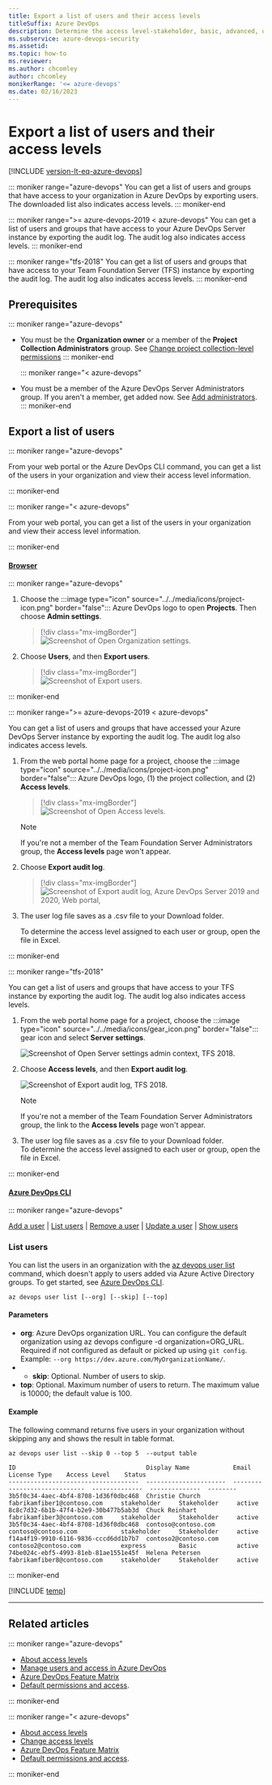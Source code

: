 ```yaml
---
title: Export a list of users and their access levels
titleSuffix: Azure DevOps
description: Determine the access level-stakeholder, basic, advanced, or VS Enterprise-granted to user accounts  
ms.subservice: azure-devops-security
ms.assetid: 
ms.topic: how-to
ms.reviewer:  
ms.author: chcomley
author: chcomley
monikerRange: '<= azure-devops'
ms.date: 02/16/2023
---
```


# Export a list of users and their access levels

[!INCLUDE [version-lt-eq-azure-devops](../../includes/version-lt-eq-azure-devops.md)]

<a id="export-audit-log" >  </a>

::: moniker range="azure-devops"
You can get a list of users and groups that have access to your organization in Azure DevOps by exporting users. The downloaded list also indicates access levels.
::: moniker-end

::: moniker range=">= azure-devops-2019 < azure-devops"
You can get a list of users and groups that have access to your Azure DevOps Server instance by exporting the audit log. The audit log also indicates access levels.
::: moniker-end

::: moniker range="tfs-2018"
You can get a list of users and groups that have access to your Team Foundation Server (TFS) instance by exporting the audit log. The audit log also indicates access levels.
::: moniker-end

## Prerequisites

::: moniker range="azure-devops"

* You must be the **Organization owner** or a member of the **Project Collection Administrators** group. See [Change project collection-level permissions](change-organization-collection-level-permissions.md)
  ::: moniker-end

  ::: moniker range="< azure-devops"
* You must be a member of the Azure DevOps Server Administrators group. If you aren't a member, get added now. See [Add administrators](/azure/devops/server/admin/add-administrator).
  ::: moniker-end

## Export a list of users

::: moniker range="azure-devops"

From your web portal or the Azure DevOps CLI command, you can get a list of the users in your organization and view their access level information.

::: moniker-end

::: moniker range="< azure-devops"

From your web portal, you can get a list of the users in your organization and view their access level information.

::: moniker-end

#### [Browser](#tab/browser)

::: moniker range="azure-devops"

1. Choose the :::image type="icon" source="../../media/icons/project-icon.png" border="false"::: Azure DevOps logo to open **Projects**. Then choose **Admin settings**. 

	> [!div class="mx-imgBorder"]  
	> ![Screenshot of Open Organization settings.](../../media/settings/open-admin-settings-vert.png)  

2. Choose **Users**, and then **Export users**.

	> [!div class="mx-imgBorder"]  
	> ![Screenshot of Export users.](media/export-users-audit/export-new-nav.png) 

::: moniker-end

::: moniker range=">= azure-devops-2019 < azure-devops"

You can get a list of users and groups that have accessed your Azure DevOps Server instance by exporting the audit log. The audit log also indicates access levels.  

1. From the web portal home page for a project, choose the :::image type="icon" source="../../media/icons/project-icon.png" border="false"::: Azure DevOps logo, (1) the project collection, and (2) **Access levels**. 

	> [!div class="mx-imgBorder"]  
	> ![Screenshot of Open Access levels.](media/export-users-audit/open-access-levels-2019.png) 

	> [!NOTE]   
	> If you're not a member of the Team Foundation Server Administrators group, the **Access levels** page won't appear. 
	
2. Choose **Export audit log**. 

	> [!div class="mx-imgBorder"]  
	> ![Screenshot of Export audit log, Azure DevOps Server 2019 and 2020, Web portal, ](media/export-users-audit/export-audit-log-2019.png)  

3. The user log file saves as a .csv file to your Download folder.  

	To determine the access level assigned to each user or group, open the file in Excel.

::: moniker-end

::: moniker range="tfs-2018"

You can get a list of users and groups that have access to your TFS instance by exporting the audit log. The audit log also indicates access levels.  

1. From the web portal home page for a project, choose the :::image type="icon" source="../../media/icons/gear_icon.png" border="false"::: gear icon and select **Server settings**. 

	<img src="media/access-levels-2017-open-admin-context.png" alt="Screenshot of Open Server settings admin context, TFS 2018." />  

2. Choose **Access levels**, and then **Export audit log**. 

	<img src="media/export-users-audit/export-audit-log-tfs.png" alt="Screenshot of Export audit log, TFS 2018. " />  

	> [!NOTE]
	> If you're not a member of the Team Foundation Server Administrators group, the link to the **Access levels** page won't appear. 

3. The user log file saves as a .csv file to your Download folder.  
	To determine the access level assigned to each user or group, open the file in Excel.

::: moniker-end

#### [Azure DevOps CLI](#tab/azure-devops-cli)

::: moniker range="azure-devops"

[Add a user](../accounts/add-organization-users.md#add-user) | [List users](#list-users) | [Remove a user](../accounts/delete-organization-users.md#remove-user) | [Update a user](../accounts/add-organization-users.md#update-user) | [Show users](../accounts/add-organization-users.md#show-users)

<a id="list-users" /> 

### List users

You can list the users in an organization with the [az devops user list](/cli/azure/devops/user#az-devops-user-list) command, which doesn't apply to users added via Azure Active Directory groups. To get started, see [Azure DevOps CLI](../../cli/index.md).

```azurecli
az devops user list [--org] [--skip] [--top]
```

#### Parameters

- **org**: Azure DevOps organization URL. You can configure the default organization using az devops configure -d organization=ORG_URL. Required if not configured as default or picked up using `git config`. Example: `--org https://dev.azure.com/MyOrganizationName/`. 
- - **skip**: Optional. Number of users to skip.  
- **top**: Optional. Maximum number of users to return. The maximum value is 10000; the default value is 100.  


#### Example

The following command returns five users in your organization without skipping any and shows the result in table format.

```azurecli
az devops user list --skip 0 --top 5  --output table

ID                                    Display Name            Email                          License Type    Access Level    Status
------------------------------------  ----------------------  -----------------------------  --------------  --------------  --------
3b5f0c34-4aec-4bf4-8708-1d36f0dbc468  Christie Church         fabrikamfiber1@contoso.com     stakeholder     Stakeholder     active
8c8c7d32-6b1b-47f4-b2e9-30b477b5ab3d  Chuck Reinhart          fabrikamfiber3@contoso.com     stakeholder     Stakeholder     active
3b5f0c34-4aec-4bf4-8708-1d36f0dbc468  contoso@contoso.com     contoso@contoso.com            stakeholder     Stakeholder     active
f14a4f19-9910-6116-9836-cccd6dd1b7b7  contoso2@contoso.com    contoso2@contoso.com           express         Basic           active
74be024c-ebf5-4993-81eb-81ae1551e45f  Helena Petersen         fabrikamfiber8@contoso.com     stakeholder     Stakeholder     active
```

::: moniker-end

[!INCLUDE [temp](../../includes/note-cli-not-supported.md)]

* * *
 

## Related articles

::: moniker range="azure-devops"

- [About access levels](access-levels.md)
- [Manage users and access in Azure DevOps](../accounts/add-organization-users.md) 
- [Azure DevOps Feature Matrix](https://visualstudio.microsoft.com/pricing/visual-studio-online-feature-matrix-vs)
- [Default permissions and access](permissions-access.md). 

::: moniker-end

::: moniker range="< azure-devops"

- [About access levels](access-levels.md)
- [Change access levels](change-access-levels.md)
- [Azure DevOps Feature Matrix](https://visualstudio.microsoft.com/pricing/visual-studio-online-feature-matrix-vs)
- [Default permissions and access](permissions-access.md). 

::: moniker-end